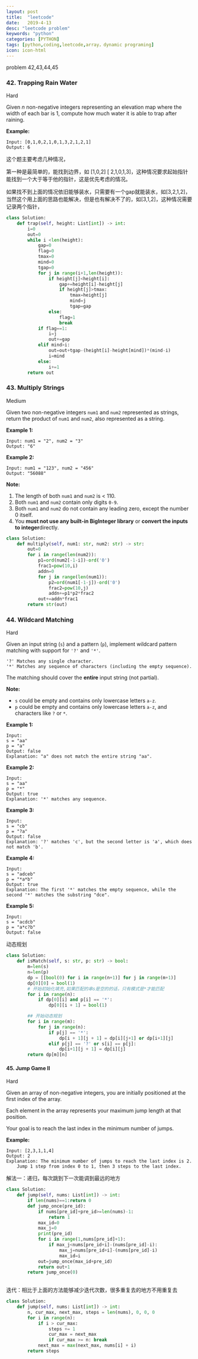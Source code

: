 ```yaml
---
layout: post
title:  "leetcode"
date:   2019-4-13
desc: "leetcode problem"
keywords: "python"
categories: [PYTHON]
tags: [python,coding,leetcode,array，dynamic programing]
icon: icon-html
---
```


problem 42,43,44,45

### 42. Trapping Rain Water

Hard

Given *n* non-negative integers representing an elevation map where the width of each bar is 1, compute how much water it is able to trap after raining.

**Example:**

```
Input: [0,1,0,2,1,0,1,3,2,1,2,1]
Output: 6
```

这个题主要考虑几种情况，

第一种是最简单的，能找到边界，如 [1,0,2] [ 2,1,0,1,3]，这种情况要求起始指针能找到一个大于等于他的指针，这是优先考虑的情况。

如果找不到上面的情况依旧能够装水，只需要有一个gap就能装水，如[3,2,1,2]，当然这个用上面的思路也能解决，但是也有解决不了的，如[3,1,2]，这种情况需要记录两个指针，

```python
class Solution:
    def trap(self, height: List[int]) -> int:
        i=0
        out=0
        while i <len(height):
            gap=0
            flag=0
            tmax=0
            mind=0
            tgap=0
            for j in range(i+1,len(height)):
                if height[j]<height[i]:
                    gap+=height[i]-height[j]
                    if height[j]>tmax:
                        tmax=height[j]
                        mind=j
                        tgap=gap
                else:
                    flag=1
                    break
            if flag==1:
                i=j
                out+=gap
            elif mind>i:
                out=out+tgap-(height[i]-height[mind])*(mind-i)
                i=mind
            else:
                i+=1
        return out
```

### 43. Multiply Strings

Medium

Given two non-negative integers `num1` and `num2` represented as strings, return the product of `num1` and `num2`, also represented as a string.

**Example 1:**

```
Input: num1 = "2", num2 = "3"
Output: "6"
```

**Example 2:**

```
Input: num1 = "123", num2 = "456"
Output: "56088"
```

**Note:**

1. The length of both `num1` and `num2` is < 110.
2. Both `num1` and `num2` contain only digits `0-9`.
3. Both `num1` and `num2` do not contain any leading zero, except the number 0 itself.
4. You **must not use any built-in BigInteger library** or **convert the inputs to integer**directly.

```python
class Solution:
    def multiply(self, num1: str, num2: str) -> str:
        out=0
        for i in range(len(num2)):
            p1=ord(num2[-1-i])-ord('0')
            frac1=pow(10,i)
            addn=0
            for j in range(len(num1)):
                p2=ord(num1[-1-j])-ord('0')
                frac2=pow(10,j)
                addn+=p1*p2*frac2
            out+=addn*frac1
        return str(out)
```



### 44. Wildcard Matching

Hard

Given an input string (`s`) and a pattern (`p`), implement wildcard pattern matching with support for `'?'` and `'*'`.

```
'?' Matches any single character.
'*' Matches any sequence of characters (including the empty sequence).
```

The matching should cover the **entire** input string (not partial).

**Note:**

- `s` could be empty and contains only lowercase letters `a-z`.
- `p` could be empty and contains only lowercase letters `a-z`, and characters like `?` or `*`.

**Example 1:**

```
Input:
s = "aa"
p = "a"
Output: false
Explanation: "a" does not match the entire string "aa".
```

**Example 2:**

```
Input:
s = "aa"
p = "*"
Output: true
Explanation: '*' matches any sequence.
```

**Example 3:**

```
Input:
s = "cb"
p = "?a"
Output: false
Explanation: '?' matches 'c', but the second letter is 'a', which does not match 'b'.
```

**Example 4:**

```
Input:
s = "adceb"
p = "*a*b"
Output: true
Explanation: The first '*' matches the empty sequence, while the second '*' matches the substring "dce".
```

**Example 5:**

```
Input:
s = "acdcb"
p = "a*c?b"
Output: false
```

动态规划

```python
class Solution:
    def isMatch(self, s: str, p: str) -> bool:
        m=len(s)
        n=len(p)
        dp = [[bool(0) for i in range(n+1)] for j in range(m+1)]
        dp[0][0] = bool(1)
        # 开始初始化填充,如果匹配的串s是空的的话，只有模式是*才能匹配
        for i in range(n):
            if dp[0][i] and p[i] == '*':
                dp[0][i + 1] = bool(1)

        ## 开始动态规划
        for i in range(m):
            for j in range(n):
                if p[j] == '*':
                    dp[i + 1][j + 1] = dp[i][j+1] or dp[i+1][j]
                elif p[j] == '?' or s[i] == p[j]:
                    dp[i+1][j + 1] = dp[i][j]
        return dp[m][n]
```

#### 45. Jump Game II

Hard

Given an array of non-negative integers, you are initially positioned at the first index of the array.

Each element in the array represents your maximum jump length at that position.

Your goal is to reach the last index in the minimum number of jumps.

**Example:**

```
Input: [2,3,1,1,4]
Output: 2
Explanation: The minimum number of jumps to reach the last index is 2.
    Jump 1 step from index 0 to 1, then 3 steps to the last index.
```

解法一：递归，每次跳到下一次能调到最远的地方

```python
class Solution:
    def jump(self, nums: List[int]) -> int:
        if len(nums)==1:return 0
        def jump_once(pre_id):
            if nums[pre_id]+pre_id>=len(nums)-1:
                return 1
            max_id=0
            max_j=0
            print(pre_id)
            for i in range(1,nums[pre_id]+1):
                if max_j<nums[pre_id+i]-(nums[pre_id]-i):
                    max_j=nums[pre_id+i]-(nums[pre_id]-i)
                    max_id=i
            out=jump_once(max_id+pre_id)
            return out+1
        return jump_once(0)
        
```

迭代：相比于上面的方法能够减少迭代次数，很多重复去的地方不用重复去

```python
class Solution:
    def jump(self, nums: List[int]) -> int:
        n, cur_max, next_max, steps = len(nums), 0, 0, 0
        for i in range(n):
            if i > cur_max:
                steps += 1
                cur_max = next_max
                if cur_max >= n: break
            next_max = max(next_max, nums[i] + i)
        return steps
```

